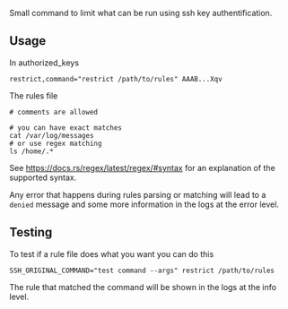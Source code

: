Small command to limit what can be run using ssh key authentification.

Usage
-----

In authorized_keys
```
restrict,command="restrict /path/to/rules" AAAB...Xqv
```

The rules file
```
# comments are allowed

# you can have exact matches
cat /var/log/messages
# or use regex matching
ls /home/.*
```
See https://docs.rs/regex/latest/regex/#syntax for an explanation of the supported syntax.

Any error that happens during rules parsing or matching will lead to a `denied` message and some more information in the logs at the error level.

Testing
-------

To test if a rule file does what you want you can do this

`SSH_ORIGINAL_COMMAND="test command --args" restrict /path/to/rules`

The rule that matched the command will be shown in the logs at the info level.
